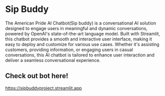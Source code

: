 # Sip Buddy
The American Pride AI Chatbot(Sip buddy) is a conversational AI solution designed to engage users in meaningful and dynamic conversations, powered by OpenAI's state-of-the-art language model. Built with Streamlit, this chatbot provides a smooth and interactive user interface, making it easy to deploy and customize for various use cases. Whether it's assisting customers, providing information, or engaging users in casual conversations, this AI chatbot is tailored to enhance user interaction and deliver a seamless conversational experience.
## Check out  bot here!
https://sipbuddyproject.streamlit.app





